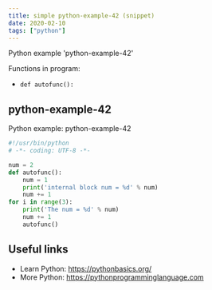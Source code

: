 ```yaml
---
title: simple python-example-42 (snippet)
date: 2020-02-10
tags: ["python"]
---
```

Python example 'python-example-42'

Functions in program: 
* `def autofunc():`

## python-example-42

Python example: python-example-42

```python
#!/usr/bin/python
# -*- coding: UTF-8 -*-

num = 2
def autofunc():
    num = 1
    print('internal block num = %d' % num)
    num += 1
for i in range(3):
    print('The num = %d' % num)
    num += 1
    autofunc()


```

## Useful links

- Learn Python: https://pythonbasics.org/
- More Python: https://pythonprogramminglanguage.com
